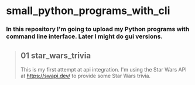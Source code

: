 # small_python_programs_with_cli

### In this repository I'm going to upload my **Python** programs with command line interface. Later I might do gui versions.

> ## 01 star_wars_trivia
> This is my first attempt at api integration. I'm using the Star Wars API at https://swapi.dev/ to provide some Star Wars trivia.
